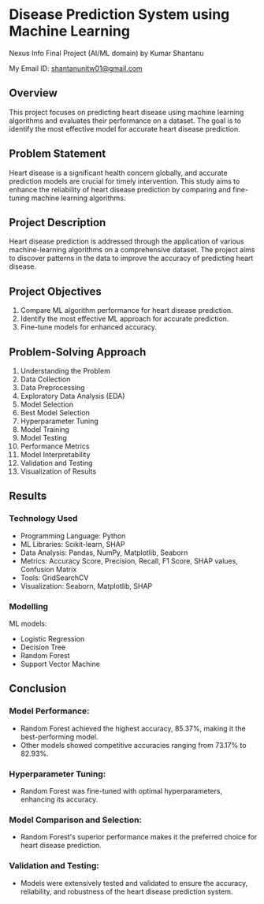 # Disease Prediction System using Machine Learning
Nexus Info Final Project (AI/ML domain) by Kumar Shantanu


My Email ID: shantanunitw01@gmail.com

## Overview

This project focuses on predicting heart disease using machine learning algorithms and evaluates their performance on a dataset. The goal is to identify the most effective model for accurate heart disease prediction.

## Problem Statement

Heart disease is a significant health concern globally, and accurate prediction models are crucial for timely intervention. This study aims to enhance the reliability of heart disease prediction by comparing and fine-tuning machine learning algorithms.

## Project Description

Heart disease prediction is addressed through the application of various machine-learning algorithms on a comprehensive dataset. The project aims to discover patterns in the data to improve the accuracy of predicting heart disease.

## Project Objectives

1. Compare ML algorithm performance for heart disease prediction.
2. Identify the most effective ML approach for accurate prediction.
3. Fine-tune models for enhanced accuracy.

## Problem-Solving Approach

1. Understanding the Problem
2. Data Collection
3. Data Preprocessing
4. Exploratory Data Analysis (EDA)
5. Model Selection
6. Best Model Selection
7. Hyperparameter Tuning
8. Model Training
9. Model Testing
10. Performance Metrics
11. Model Interpretability
12. Validation and Testing
13. Visualization of Results

## Results

### Technology Used

- Programming Language: Python
- ML Libraries: Scikit-learn, SHAP
- Data Analysis: Pandas, NumPy, Matplotlib, Seaborn
- Metrics: Accuracy Score, Precision, Recall, F1 Score, SHAP values, Confusion Matrix
- Tools: GridSearchCV
- Visualization: Seaborn, Matplotlib, SHAP

### Modelling

ML models:

- Logistic Regression
- Decision Tree
- Random Forest
- Support Vector Machine

## Conclusion

### Model Performance:

- Random Forest achieved the highest accuracy, 85.37%, making it the best-performing model.
- Other models showed competitive accuracies ranging from 73.17% to 82.93%.

### Hyperparameter Tuning:

- Random Forest was fine-tuned with optimal hyperparameters, enhancing its accuracy.

### Model Comparison and Selection:

- Random Forest's superior performance makes it the preferred choice for heart disease prediction.

### Validation and Testing:

- Models were extensively tested and validated to ensure the accuracy, reliability, and robustness of the heart disease prediction system.
